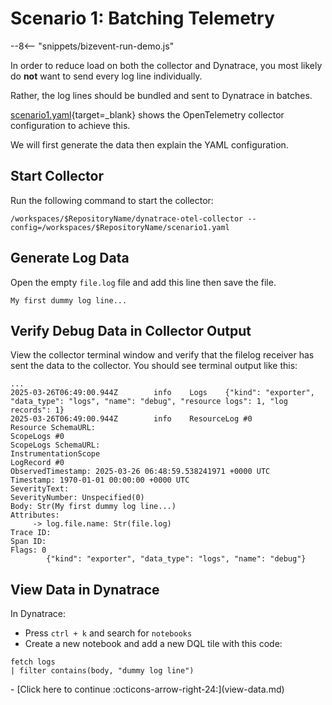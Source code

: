 # Scenario 1: Batching Telemetry

--8<-- "snippets/bizevent-run-demo.js"

In order to reduce load on both the collector and Dynatrace, you most likely do **not** want to send every log line individually.

Rather, the log lines should be bundled and sent to Dynatrace in batches.

[scenario1.yaml](https://github.com/Dynatrace/demo-opentelemetry-cleanup/blob/main/scenario1.yaml){target=_blank} shows the OpenTelemetry collector configuration to achieve this.

We will first generate the data then explain the YAML configuration.

## Start Collector

Run the following command to start the collector:

``` { "name": "[background] run otel collector scenario 1" }
/workspaces/$RepositoryName/dynatrace-otel-collector --config=/workspaces/$RepositoryName/scenario1.yaml
```

## Generate Log Data

Open the empty `file.log` file and add this line then save the file.

```
My first dummy log line...
```

## Verify Debug Data in Collector Output

View the collector terminal window and verify that the filelog receiver has sent the data to the collector. You should see terminal output like this:

```
...
2025-03-26T06:49:00.944Z        info    Logs    {"kind": "exporter", "data_type": "logs", "name": "debug", "resource logs": 1, "log records": 1}
2025-03-26T06:49:00.944Z        info    ResourceLog #0
Resource SchemaURL: 
ScopeLogs #0
ScopeLogs SchemaURL: 
InstrumentationScope  
LogRecord #0
ObservedTimestamp: 2025-03-26 06:48:59.538241971 +0000 UTC
Timestamp: 1970-01-01 00:00:00 +0000 UTC
SeverityText: 
SeverityNumber: Unspecified(0)
Body: Str(My first dummy log line...)
Attributes:
     -> log.file.name: Str(file.log)
Trace ID: 
Span ID: 
Flags: 0
        {"kind": "exporter", "data_type": "logs", "name": "debug"}
```

## View Data in Dynatrace

In Dynatrace:

- Press `ctrl + k` and search for `notebooks`
- Create a new notebook and add a new DQL tile with this code:
```
fetch logs
| filter contains(body, "dummy log line")
```

<div class="grid cards" markdown>
- [Click here to continue :octicons-arrow-right-24:](view-data.md)
</div>
